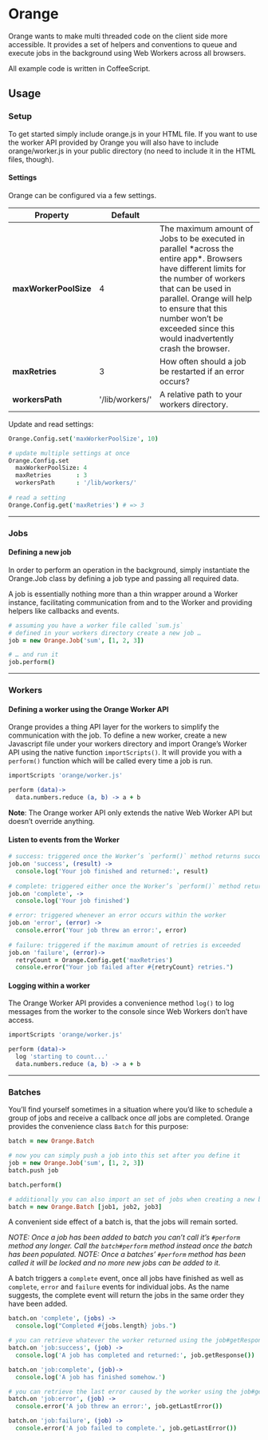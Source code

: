 # Orange

Orange wants to make multi threaded code on the client side more accessible. It provides a set of helpers and conventions to queue and execute jobs in the background using Web Workers across all browsers.

All example code is written in CoffeeScript.

## Usage

### Setup

To get started simply include orange.js in your HTML file. If you want to use the worker API provided by Orange you will also have to include orange/worker.js in your public directory (no need to include it in the HTML files, though).

#### Settings

Orange can be configured via a few settings.

<table>
<thead>
<th>Property</th>
<th>Default</th>
<th></th>
</thead>
<tbody>
<tr>
<td><strong>maxWorkerPoolSize</strong></td>
<td>4</td>
<td>
The maximum amount of Jobs to be executed in parallel *across the entire app*. Browsers have different limits for the number of workers that can be used in parallel. Orange will help to ensure that this number won’t be exceeded since this would inadvertently crash the browser. 
</td>
</tr>
<tr>
<td><strong>maxRetries</strong></td>
<td>3</td>
<td>
How often should a job be restarted if an error occurs?
</td>
</tr>
<tr>
<td><strong>workersPath</strong></td>
<td>'/lib/workers/'</td>
<td>
A relative path to your workers directory.
</td>
</tr>
</tbody>
</table>

Update and read settings:

```coffeescript
Orange.Config.set('maxWorkerPoolSize', 10)

# update multiple settings at once
Orange.Config.set
  maxWorkerPoolSize: 4
  maxRetries       : 3
  workersPath      : '/lib/workers/'
  
# read a setting
Orange.Config.get('maxRetries') # => 3
```

***

### Jobs

#### Defining a new job

In order to perform an operation in the background, simply instantiate the Orange.Job class by defining a job type and passing all required data. 

A job is essentially nothing more than a thin wrapper around a Worker instance, facilitating communication from and to the Worker and providing helpers like callbacks and events.

```coffee
# assuming you have a worker file called `sum.js`
# defined in your workers directory create a new job …
job = new Orange.Job('sum', [1, 2, 3])

# … and run it
job.perform()
```

***

### Workers

#### Defining a worker using the Orange Worker API

Orange provides a thing API layer for the workers to simplify the communication with the job. To define a new worker, create a new Javascript file under your workers directory and import Orange’s Worker API using the native function `importScripts()`. It will provide you with a `perform()` function which will be called every time a job is run.

```coffee
importScripts 'orange/worker.js'

perform (data)->
  data.numbers.reduce (a, b) -> a + b
```

**Note**: The Orange worker API only extends the native Web Worker API but doesn’t override anything.

#### Listen to events from the Worker

```coffee
# success: triggered once the Worker’s `perform()` method returns successfully
job.on 'success', (result) ->
  console.log('Your job finished and returned:', result)
  
# complete: triggered either once the Worker’s `perform()` method returns successfully or the max. number of retries has been exceeded
job.on 'complete', ->
  console.log('Your job finished')

# error: triggered whenever an error occurs within the worker
job.on 'error', (error) -> 
  console.error('Your job threw an error:', error)
  
# failure: triggered if the maximum amount of retries is exceeded
job.on 'failure', (error)-> 
  retryCount = Orange.Config.get('maxRetries')
  console.error("Your job failed after #{retryCount} retries.")
```  

#### Logging within a worker

The Orange Worker API provides a convenience method `log()` to log messages from the worker to the console since Web Workers don’t have access.

```coffeescript
importScripts 'orange/worker.js'

perform (data)->
  log 'starting to count...'
  data.numbers.reduce (a, b) -> a + b
```

***

### Batches

You’ll find yourself sometimes in a situation where you’d like to schedule a group of jobs and receive a callback once *all* jobs are completed.
Orange provides the convenience class `Batch` for this purpose:

```coffee
batch = new Orange.Batch

# now you can simply push a job into this set after you define it
job = new Orange.Job('sum', [1, 2, 3])
batch.push job

batch.perform()

# additionally you can also import an set of jobs when creating a new batch
batch = new Orange.Batch [job1, job2, job3]
```

A convenient side effect of a batch is, that the jobs will remain sorted.

*NOTE: Once a job has been added to batch you can’t call it’s `#perform` method any longer. Call the `batch#perform` method instead once the batch has been populated.*
*NOTE: Once a batches’ `#perform` method has been called it will be locked and no more new jobs can be added to it.*

A batch triggers a `complete` event, once all jobs have finished as well as `complete`, `error` and `failure` events for individual jobs. As the name suggests, the complete event will return the jobs in the same order they have been added.

```coffeescript
batch.on 'complete', (jobs) ->
  console.log("Completed #{jobs.length} jobs.")

# you can retrieve whatever the worker returned using the job#getResponse method
batch.on 'job:success', (job) ->
  console.log('A job has completed and returned:', job.getResponse())

batch.on 'job:complete', (job)->
  console.log('A job has finished somehow.')

# you can retrieve the last error caused by the worker using the job#getLastError method
batch.on 'job:error', (job) ->
  console.error('A job threw an error:', job.getLastError())

batch.on 'job:failure', (job) ->
  console.error('A job failed to complete.', job.getLastError())
```



